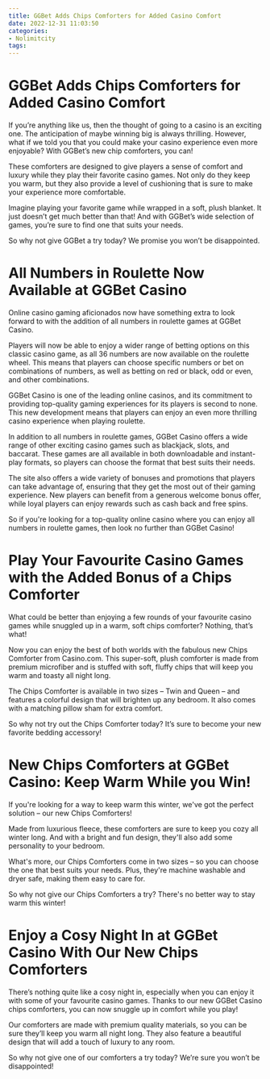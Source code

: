 ```yaml
---
title: GGBet Adds Chips Comforters for Added Casino Comfort 
date: 2022-12-31 11:03:50
categories:
- Nolimitcity
tags:
---
```



#  GGBet Adds Chips Comforters for Added Casino Comfort 

If you’re anything like us, then the thought of going to a casino is an exciting one. The anticipation of maybe winning big is always thrilling. However, what if we told you that you could make your casino experience even more enjoyable? With GGBet’s new chip comforters, you can!

These comforters are designed to give players a sense of comfort and luxury while they play their favorite casino games. Not only do they keep you warm, but they also provide a level of cushioning that is sure to make your experience more comfortable.

Imagine playing your favorite game while wrapped in a soft, plush blanket. It just doesn’t get much better than that! And with GGBet’s wide selection of games, you’re sure to find one that suits your needs.

So why not give GGBet a try today? We promise you won’t be disappointed.

#  All Numbers in Roulette Now Available at GGBet Casino 

Online casino gaming aficionados now have something extra to look forward to with the addition of all numbers in roulette games at GGBet Casino.

 Players will now be able to enjoy a wider range of betting options on this classic casino game, as all 36 numbers are now available on the roulette wheel. This means that players can choose specific numbers or bet on combinations of numbers, as well as betting on red or black, odd or even, and other combinations.

GGBet Casino is one of the leading online casinos, and its commitment to providing top-quality gaming experiences for its players is second to none. This new development means that players can enjoy an even more thrilling casino experience when playing roulette.

In addition to all numbers in roulette games, GGBet Casino offers a wide range of other exciting casino games such as blackjack, slots, and baccarat. These games are all available in both downloadable and instant-play formats, so players can choose the format that best suits their needs.

The site also offers a wide variety of bonuses and promotions that players can take advantage of, ensuring that they get the most out of their gaming experience. New players can benefit from a generous welcome bonus offer, while loyal players can enjoy rewards such as cash back and free spins.

So if you're looking for a top-quality online casino where you can enjoy all numbers in roulette games, then look no further than GGBet Casino!

#  Play Your Favourite Casino Games with the Added Bonus of a Chips Comforter 

What could be better than enjoying a few rounds of your favourite casino games while snuggled up in a warm, soft chips comforter? Nothing, that’s what!

Now you can enjoy the best of both worlds with the fabulous new Chips Comforter from Casino.com. This super-soft, plush comforter is made from premium microfiber and is stuffed with soft, fluffy chips that will keep you warm and toasty all night long.

The Chips Comforter is available in two sizes – Twin and Queen – and features a colorful design that will brighten up any bedroom. It also comes with a matching pillow sham for extra comfort.

So why not try out the Chips Comforter today? It’s sure to become your new favorite bedding accessory!

#  New Chips Comforters at GGBet Casino: Keep Warm While you Win! 

If you're looking for a way to keep warm this winter, we've got the perfect solution – our new Chips Comforters!

Made from luxurious fleece, these comforters are sure to keep you cozy all winter long. And with a bright and fun design, they'll also add some personality to your bedroom.

What's more, our Chips Comforters come in two sizes – so you can choose the one that best suits your needs. Plus, they're machine washable and dryer safe, making them easy to care for.

So why not give our Chips Comforters a try? There's no better way to stay warm this winter!

#  Enjoy a Cosy Night In at GGBet Casino With Our New Chips Comforters

There’s nothing quite like a cosy night in, especially when you can enjoy it with some of your favourite casino games. Thanks to our new GGBet Casino chips comforters, you can now snuggle up in comfort while you play!

Our comforters are made with premium quality materials, so you can be sure they’ll keep you warm all night long. They also feature a beautiful design that will add a touch of luxury to any room.

So why not give one of our comforters a try today? We’re sure you won’t be disappointed!